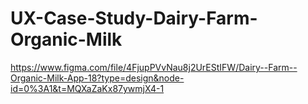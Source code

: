 # UX-Case-Study-Dairy-Farm-Organic-Milk
https://www.figma.com/file/4FjupPVvNau8j2UrEStIFW/Dairy--Farm--Organic-Milk-App-18?type=design&node-id=0%3A1&t=MQXaZaKx87ywmjX4-1

